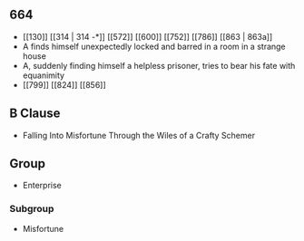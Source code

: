 ## 664
- [[130]] [[314 | 314 -*]] [[572]] [[600]] [[752]] [[786]] [[863 | 863a]] 
- A finds himself unexpectedly locked and barred in a room in a strange house
- A, suddenly finding himself a helpless prisoner, tries to bear his fate with equanimity
- [[799]] [[824]] [[856]] 

## B Clause
- Falling Into Misfortune Through the Wiles of a Crafty Schemer

## Group
- Enterprise

### Subgroup
- Misfortune

